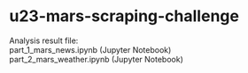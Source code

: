# u23-mars-scraping-challenge

Analysis result file:   
part_1_mars_news.ipynb (Jupyter Notebook)  
part_2_mars_weather.ipynb (Jupyter Notebook)  
